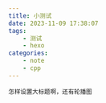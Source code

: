 ```yaml
---
title: 小测试
date: 2023-11-09 17:38:07
tags:
    - 测试
    - hexo
categories:
    - note
    - cpp
---
```

    怎样设置大标题啊，还有轮播图